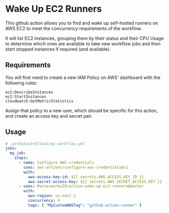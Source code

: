 # Wake Up EC2 Runners

This github action allows you to find and wake up self-hosted runners on AWS EC2 to meet the concurrency requirements of the workflow.

It will list EC2 instances, grouping them by their status and their CPU Usage to determine which ones are available to take new workflow jobs and then start stopped instances if required (and available).

## Requirements

You will first need to create a new IAM Policy on AWS' dashboard with the following rules:

```
ec2:DescribeInstances
ec2:StartInstances
cloudwatch:GetMetricStatistics
```

Assign that policy to a new user, which should be specific for this action, and create an access key and secret pair.

## Usage

```yaml
# .github/workflows/my-workflow.yml
jobs:
  my_job:
    steps:
      - name: Configure AWS credentials
        uses: aws-actions/configure-aws-credentials@v1
        with:
          aws-access-key-id: ${{ secrets.AWS_ACCESS_KEY_ID }}
          aws-secret-access-key: ${{ secrets.AWS_SECRET_ACCESS_KEY }}
      - uses: MasterworksIO/action-wake-up-ec2-runners@master
        with:
          aws-region: us-east-2
          concurrency: 4
          tags: { "MyCustomAWSTag": "github-action-runner" }
```
